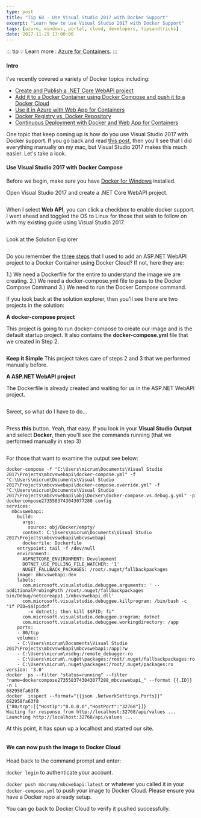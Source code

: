 ```yaml
---
type: post
title: "Tip 60 - Use Visual Studio 2017 with Docker Support"
excerpt: "Learn how to use Visual Studio 2017 with Docker Support"
tags: [azure, windows, portal, cloud, developers, tipsandtricks]
date: 2017-11-29 17:00:00
---
```


::: tip
:bulb: Learn more : [Azure for Containers](https://docs.microsoft.com/azure/containers/?WT.mc_id=docs-azuredevtips-micrum).
:::

#### Intro

I've recently covered a variety of Docker topics including:

* [Create and Publish a .NET Core WebAPI project](tip54.html)
* [Add it to a Docker Container using Docker Compose and push it to a Docker Cloud](tip55.html)
* [Use it in Azure with Web App for Containers](tip56.html)
* [Docker Registry vs. Docker Repository](tip57.html)
* [Continuous Deployment with Docker and Web App for Containers](tip58.html)

One topic that keep coming up is how do you use Visual Studio 2017 with Docker support. If you go back and read [this post](tip55.html), then  you'll see that I did everything manually on my mac, but Visual Studio 2017 makes this much easier. Let's take a look. 

#### Use Visual Studio 2017 with Docker Compose

Before we begin, make sure you have [Docker for Windows](https://store.docker.com/editions/community/docker-ce-desktop-windows) installed. 

Open Visual Studio 2017 and create a .NET Core WebAPI project. 

<img :src="$withBase('/files/azurevsdoc1.png')">

When I select **Web API**, you can click a checkbox to enable docker support. I went ahead and toggled the OS to Linux for those that wish to follow on with my existing guide using Visual Studio 2017. 

<img :src="$withBase('/files/azurevsdoc2.png')">

Look at the Solution Explorer

<img :src="$withBase('/files/azurevsdoc3.png')">

Do you remember the [three steps](tip55.html) that I used to add an ASP.NET WebAPI project to a Docker Container using Docker Cloud? If not, here they are:

1.) We need a Dockerfile for the entire to understand the image we are creating. 
2.) We need a docker-compose.yml file to pass to the Docker Compose Command
3.) We need to run the Docker Compose command. 

If you look back at the solution explorer, then you'll see there are two projects in the solution:

**A docker-compose project**

This project is going to run docker-compose to create our image and is the default startup project. It also contains the **docker-compose.yml** file that we created in Step 2. 

<img :src="$withBase('/files/azurevsdoc4.png')">

**Keep it Simple** This project takes care of steps 2 and 3 that we performed manually before.  


**A ASP.NET WebAPI project**

The Dockerfile is already created and waiting for us in the ASP.NET WebAPI project. 

<img :src="$withBase('/files/azurevsdoc5.png')">

Sweet, so what do I have to do...

<img :src="$withBase('/files/azurevsdoc6.png')">

Press **this** button. Yeah, that easy. If you look in your **Visual Studio Output** and select **Docker**, then you'll see the commands running (that we performed manually in step 3)

<img :src="$withBase('/files/azurevsdoc7.png')">

For those that want to examine the output see below: 

```text
docker-compose -f "C:\Users\micrum\Documents\Visual Studio 2017\Projects\mbcvswebapi\docker-compose.yml" -f "C:\Users\micrum\Documents\Visual Studio 2017\Projects\mbcvswebapi\docker-compose.override.yml" -f "C:\Users\micrum\Documents\Visual Studio 2017\Projects\mbcvswebapi\obj\Docker\docker-compose.vs.debug.g.yml" -p dockercompose2735583743043077288 config
services:
  mbcvswebapi:
    build:
      args:
        source: obj/Docker/empty/
      context: C:\Users\micrum\Documents\Visual Studio 2017\Projects\mbcvswebapi\mbcvswebapi
      dockerfile: Dockerfile
    entrypoint: tail -f /dev/null
    environment:
      ASPNETCORE_ENVIRONMENT: Development
      DOTNET_USE_POLLING_FILE_WATCHER: '1'
      NUGET_FALLBACK_PACKAGES: /root/.nuget/fallbackpackages
    image: mbcvswebapi:dev
    labels:
      com.microsoft.visualstudio.debuggee.arguments: ' --additionalProbingPath /root/.nuget/fallbackpackages  bin/Debug/netcoreapp1.1/mbcvswebapi.dll'
      com.microsoft.visualstudio.debuggee.killprogram: /bin/bash -c "if PID=$$(pidof
        -x dotnet); then kill $$PID; fi"
      com.microsoft.visualstudio.debuggee.program: dotnet
      com.microsoft.visualstudio.debuggee.workingdirectory: /app
    ports:
    - 80/tcp
    volumes:
    - C:\Users\micrum\Documents\Visual Studio 2017\Projects\mbcvswebapi\mbcvswebapi:/app:rw
    - C:\Users\micrum\vsdbg:/remote_debugger:ro
    - C:\Users\micrum\.nuget\packages:/root/.nuget/fallbackpackages:ro
    - C:\Users\micrum\.nuget\packages:/root/.nuget/packages:ro
version: '3.0'
docker  ps --filter "status=running" --filter "name=dockercompose2735583743043077288_mbcvswebapi_" --format {{.ID}} -n 1
682958fa63f8
docker  inspect --format="{{json .NetworkSettings.Ports}}" 682958fa63f8
{"80/tcp":[{"HostIp":"0.0.0.0","HostPort":"32768"}]}
Waiting for response from http://localhost:32768/api/values ...
Launching http://localhost:32768/api/values ...
```

At this point, it has spun up a localhost and started our site. 

<img :src="$withBase('/files/azurevsdoc8.png')">

#### We can now push the image to Docker Cloud

Head back to the command prompt and enter: 

`docker login` to authenticate your account. 

`docker push mbcrump/mbcwebapi:latest` or whatever you called it in your `docker-compose.yml` to push your image to Docker Cloud. Please ensure you have a Docker repo already setup. 

You can go back to Docker Cloud to verify it pushed successfully. 

<img :src="$withBase('/files/dockerblog2.png')">

